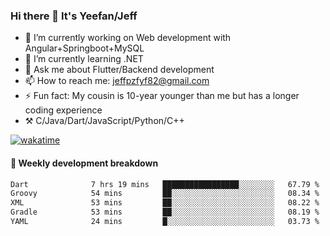 ### Hi there 👋 It's Yeefan/Jeff

- 🔭 I’m currently working on Web development with Angular+Springboot+MySQL
- 🌱 I’m currently learning .NET
- 💬 Ask me about Flutter/Backend development
- 📫 How to reach me: jeffpzfyf82@gmail.com
- ⚡ Fun fact: My cousin is 10-year younger than me but has a longer coding experience
- ⚒️ C/Java/Dart/JavaScript/Python/C++


[![wakatime](https://wakatime.com/badge/user/382c7b70-226f-4509-aedd-02fe766c9d23.svg)](https://wakatime.com/@382c7b70-226f-4509-aedd-02fe766c9d23)

#### 📝 Weekly development breakdown

<!--START_SECTION:waka-->

```txt
Dart              7 hrs 19 mins   █████████████████░░░░░░░░   67.79 %
Groovy            54 mins         ██░░░░░░░░░░░░░░░░░░░░░░░   08.34 %
XML               53 mins         ██░░░░░░░░░░░░░░░░░░░░░░░   08.22 %
Gradle            53 mins         ██░░░░░░░░░░░░░░░░░░░░░░░   08.19 %
YAML              24 mins         █░░░░░░░░░░░░░░░░░░░░░░░░   03.73 %
```

<!--END_SECTION:waka-->
